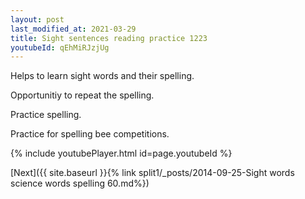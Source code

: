 ```yaml
---
layout: post
last_modified_at: 2021-03-29
title: Sight sentences reading practice 1223
youtubeId: qEhMiRJzjUg
---
```

 
 
Helps to learn sight words and their spelling.

Opportunitiy to repeat the spelling. 

Practice spelling. 
 
Practice for spelling bee competitions. 
 
{% include youtubePlayer.html id=page.youtubeId %}
 
 

[Next]({{ site.baseurl }}{% link  split1/_posts/2014-09-25-Sight words science words spelling 60.md%})
 
